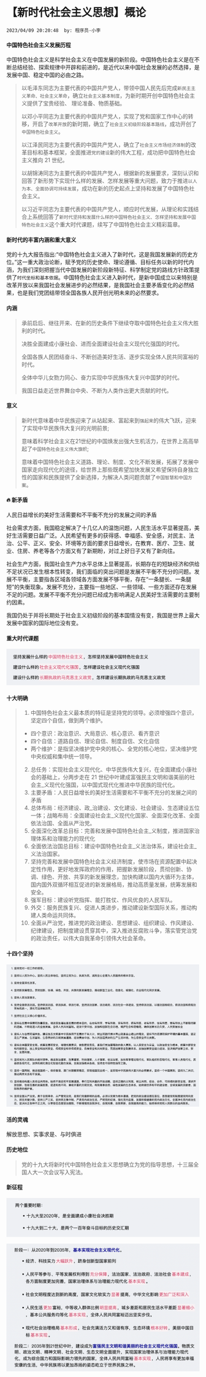 # 【新时代社会主义思想】概论

`2023/04/09 20:20:48  by: 程序员·小李`

#### 中国特色社会主义发展历程

中国特色社会主义是科学社会主义在中国发展的新阶段。中国特色社会主义是在不断总结经验、探索规律中开辟和前进的，是近代以来中国社会发展的必然选择，是发展中国、稳定中国的必由之路。

> 以毛泽东同志为主要代表的中国共产党人，带领中国人民先后完成`新民主主义革命、社会主义革命`，确立`社会主义基本制度`，为新时期开创中国特色社会主义提供了宝贵经验、 理论准备、物质基础。
> 
> 以邓小平同志为主要代表的中国共产党人，实现了党和国家工作中心的转移，开启了`改革开放`的新时期，确立了`社会主义初级阶段基本路线`，成功开创了`中国特色社会主义`。
> 
> 以江泽民同志为主要代表的中国共产党人，确立了`社会主义市场经济体制`的改革目标和基本框架，全面推进`党的建设`新的伟大工程，成功把中国特色社会主义推向 21 世纪。
> 
> 以胡锦涛同志为主要代表的中国共产党人，根据新的发展要求，深刻认识和回答了新形势下实现什么样的发展、怎样发展等重大问题，致力于推进`以人为本、全面协调可持续发展`，成功在新的历史起点上坚持和发展了中国特色社会主义。
> 
> 以习近平同志为主要代表的中国共产党人，顺应时代发展，从理论和实践结合上系统回答了`新时代坚持和发展什么样的中国特色社会主义、怎样坚持和发展中国特色社会主义`这个重大时代课题，续写了中国特色社会主义精彩篇章。
 

#### 新时代的丰富内涵和重大意义

党的十九大报告指出:“中国特色社会主义进入了新时代，这是我国发展新的历史方位。”这一重大政治论断，赋予党的历史使命、理论遵循、目标任务以新的时代内涵，为我们深刻把握当代中国发展的新阶段新特征、科学制定党的路线方针政策提供了`时代坐标和基本依据`。中国特色社会主义进入新时代，是新中国成立以来特别是改革开放以来我国社会发展进步的必然结果，是我国社会主要矛盾变化的必然结果，也是我们党团结带领全国各族人民开创光明未来的必然要求。

#### 内涵

> 承前启后、继往开来、在新的历史条件下继续夺取中国特色社会主义伟大胜利的时代。
> 
> 决胜全面建成小康社会、进而全面建设社会主义现代化强国的时代。
> 
> 全国各族人民团结奋斗、不断创造美好生活、逐步实现全体人民共同富裕的时代。
> 
> 全体中华儿女勠力同心、奋力实现中华民族伟大复兴中国梦的时代。
> 
> 我国日益走近世界舞台中央、不断为人类作出更大贡献的时代。


#### 意义

> 新时代意味着中华民族迎来了从站起来、富起来到`强起来`的伟大飞跃，迎来了实现中华民族伟大复兴的光明前景;
> 
> 意味着科学社会主义在21世纪的中国焕发出强大生机活力，在世界上高高举起了`中国特色社会主义伟大旗帜`;
> 
> 意味着中国特色社会主义道路、理论、制度、文化不断发展，拓展了发展中国家走向现代化的途径，给世界上那些既希望加快发展又希望保持自身独立性的国家和民族提供了全新选择，为解决人类问题贡献了`中国智慧和中国方案`。


#### 🔥 新矛盾

人民日益增长的美好生活需要和不平衡不充分的发展之间的矛盾

社会需求方面，我国稳定解决了十几亿人的温饱问题，人民生活水平显著提高，美好生活需要日益广泛。人民希望有更多的获得感、幸福感、安全感，对民主、法治、公平、正义、安全、环境等方面的要求日益增长，在教育、医疗、卫生、就业、住房、养老等各个方面又有了新期盼，对过上好日子又有了新向往。

社会生产方面，我国社会生产力水平总体上显著提高，长期存在的短缺经济和供给不足状况已发生根本性转变，我们面临的突出问题是发展不平衡不充分的问题。发展不平衡，主要指各区域各领域各方面发展不够平衡，存在“一条腿长、一条腿短”的失衡现象。发展不充分，主要指一些地区、一些领域、一些方面还存在发展不足的问题。发展不平衡不充分问题已经成为影响满足人民美好生活需要的主要制约因素。

我国仍处于并将长期处于社会主义初级阶段的基本国情没有变，我国是世界上最大发展中国家的国际地位没有变。


#### 重大时代课题

![image](【新时代社会主义思想】概论/1ec2ac6f-c51f-470d-9961-7464994c304c.png)


#### 十大明确

> 1. 中国特色社会主义最本质的特征是坚持党的领导。必须增强四个意识，坚定四个自信，做到两个维护。 
>  * 四个意识：政治意识、大局意识、核心意识、看齐意识 
>  * 四个自信：道路自信、理论自信、制度自信、文化自信 
>  * 两个维护：是指坚决维护党中央的核心、全党的核心地位，坚决维护党中央权威和集中统一领导。 
> 2. 总任务：实现社会主义现代化、中华民族伟大复兴，在全面建成小康社会的基础上，分两步走在 21 世纪中叶建成富强民主文明和谐美丽的社会主_义现代化强国，以中国式现代化推进中华民族的现代化。 
> 3. 主要矛盾：人民日益增长的美好生活需要和不平衡不充分的发展之间的矛盾 
> 4. 总体布局：经济建设、政_治建设、文化建设、社会建设、生态建设五位一体；战略布局：全面建设社会主_义现代化国家、全面深化改革、全面依法治国、全面从严治党。 
> 5. 全面深化改革总目标：完善和发展中国特色社会主_义制度，推进国家治理体系和治理能力的现代化 
> 6. 全面依法治国总目标：建设中国特色社会主_义法治体系，建设社会主_义法治国家。 
> 7. 坚持完善和发展中国特色社会主义经济制度，使市场在资源配置中起决定性作用，更好地发挥政府的作用，把握新发展阶段，贯彻创新、协调、绿色、开放、共享的新发展理念，加快构建以国内大循环为主体，国内国外双循环相互促进的新发展格局，推动高质量发展，统筹发展和安全。 
> 8. 强军目标：建设听党指挥、能打胜仗、作风优良的人民军队。 
> 9. 外交：服务民族复兴、促进人类进步，推动建设新型国际关系，推动构建人类命运共同体。 
> 10. 全面从严治党，推进党的政治建设、思想建设、组织建设、作风建设、纪律建设，把制度建设贯穿其中，深入推进反腐败斗争，落实管党治党的政治责任，以伟大自我革命引领伟大社会革命。


#### 十四个坚持

![image](【新时代社会主义思想】概论/3c81b0d0-0d59-412f-bb8d-f03019e53dcc.png)


#### 活的灵魂

解放思想、实事求是、与时俱进


#### 历史地位

> 党的十九大将新时代中国特色社会主义思想确立为党的指导思想，十三届全国人大一次会议写入宪法。


#### 新征程

![image](【新时代社会主义思想】概论/29b75a1c-9009-44da-a312-142997344fb1.png)

![image](【新时代社会主义思想】概论/c257fe05-4e96-45fb-846d-f5915dd68d28.png)